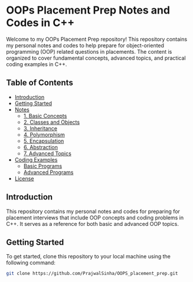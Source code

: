 # OOPs Placement Prep Notes and Codes in C++

Welcome to my OOPs Placement Prep repository! This repository contains my personal notes and codes to help prepare for object-oriented programming (OOP) related questions in placements. The content is organized to cover fundamental concepts, advanced topics, and practical coding examples in C++.

## Table of Contents

- [Introduction](#introduction)
- [Getting Started](#getting-started)
- [Notes](#notes)
  - [1. Basic Concepts](#1-basic-concepts)
  - [2. Classes and Objects](#2-classes-and-objects)
  - [3. Inheritance](#3-inheritance)
  - [4. Polymorphism](#4-polymorphism)
  - [5. Encapsulation](#5-encapsulation)
  - [6. Abstraction](#6-abstraction)
  - [7. Advanced Topics](#7-advanced-topics)
- [Coding Examples](#coding-examples)
  - [Basic Programs](#basic-programs)
  - [Advanced Programs](#advanced-programs)
- [License](#license)

## Introduction

This repository contains my personal notes and codes for preparing for placement interviews that include OOP concepts and coding problems in C++. It serves as a reference for both basic and advanced OOP topics.

## Getting Started

To get started, clone this repository to your local machine using the following command:

```sh
git clone https://github.com/PrajwalSinha/OOPS_placement_prep.git

